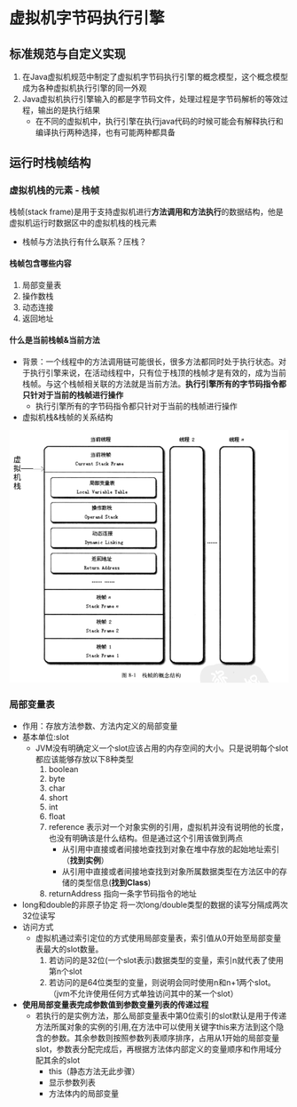 # 虚拟机字节码执行引擎
## 标准规范与自定义实现
1. 在Java虚拟机规范中制定了虚拟机字节码执行引擎的概念模型，这个概念模型成为各种虚拟机执行引擎的同一外观
2. Java虚拟机执行引擎输入的都是字节码文件，处理过程是字节码解析的等效过程，输出的是执行结果
   - 在不同的虚拟机中，执行引擎在执行java代码的时候可能会有解释执行和编译执行两种选择，也有可能两种都具备
## 运行时栈帧结构
### 虚拟机栈的元素 - 栈帧
栈帧(stack frame)是用于支持虚拟机进行**方法调用和方法执行**的数据结构，他是虚拟机运行时数据区中的虚拟机栈的栈元素
  + 栈帧与方法执行有什么联系？压栈？
#### 栈帧包含哪些内容
1. 局部变量表
2. 操作数栈
3. 动态连接
4. 返回地址
#### 什么是当前栈帧&当前方法
+ 背景：一个线程中的方法调用链可能很长，很多方法都同时处于执行状态。对于执行引擎来说，在活动线程中，只有位于栈顶的栈帧才是有效的，成为当前栈帧。与这个栈帧相关联的方法就是当前方法。**执行引擎所有的字节码指令都只针对于当前的栈帧进行操作**
   - 执行引擎所有的字节码指令都只针对于当前的栈帧进行操作
+ 虚拟机栈&栈帧的关系结构
<div><img src="./pics/vms.png"/></div>

### 局部变量表 
+ 作用：存放方法参数、方法内定义的局部变量
+ 基本单位:slot
   - JVM没有明确定义一个slot应该占用的内存空间的大小。只是说明每个slot都应该能够存放以下8种类型
      1. boolean
      2. byte
      3. char
      4. short
      5. int
      6. float
      7. reference
          表示对一个对象实例的引用，虚拟机并没有说明他的长度，也没有明确该是什么结构。但是通过这个引用该做到两点
            + 从引用中直接或者间接地查找到对象在堆中存放的起始地址索引（**找到实例**）
            + 从引用中直接或者间接地查找到对象所属数据类型在方法区中的存储的类型信息(**找到Class**)
      8. returnAddress
          指向一条字节码指令的地址
+ long和double的非原子协定
  将一次long/double类型的数据的读写分隔成两次32位读写
+ 访问方式
  - 虚拟机通过索引定位的方式使用局部变量表，索引值从0开始至局部变量表最大的slot数量。
     1. 若访问的是32位(一个slot表示)数据类型的变量，索引n就代表了使用第n个slot
     2. 若访问的是64位类型的变量，则说明会同时使用n和n+1两个slot。（jvm不允许使用任何方式单独访问其中的某一个slot）
+ **使用局部变量表完成参数值到参数变量列表的传递过程**
   - 若执行的是实例方法，那么局部变量表中第0位索引的slot默认是用于传递方法所属对象的实例的引用,在方法中可以使用关键字this来方法到这个隐含的参数。其余参数则按照参数列表顺序排序，占用从1开始的局部变量slot，参数表分配完成后，再根据方法体内部定义的变量顺序和作用域分配其余的slot
      + this（静态方法无此步骤）
      + 显示参数列表
      + 方法体内的局部变量